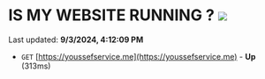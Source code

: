 # IS MY WEBSITE RUNNING ? [![](https://img.shields.io/static/v1?label=Sponsor&message=%E2%9D%A4&logo=GitHub&color=%23fe8e86)](https://github.com/sponsors/Youssef-Lehmam)

Last updated: **9/3/2024, 4:12:09 PM**

- `GET` [https://youssefservice.me](https://youssefservice.me) - **Up** (313ms)
